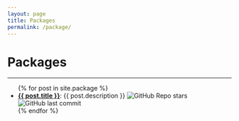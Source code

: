 ```yaml
---
layout: page
title: Packages
permalink: /package/
---
```


# Packages

<div class="section-index">
    <hr class="panel-line">
    <ul>
    {% for post in site.package  %}        
    <li class="entry">
    <b><a href="{{ post.url | prepend: site.baseurl }}">{{ post.title }}</a></b>:
    {{ post.description }}
     <img alt="GitHub Repo stars" src="https://img.shields.io/github/stars/{{ post.title }}">
    <img alt="GitHub last commit" src="https://img.shields.io/github/last-commit/{{ post.title }}">
   </li>{% endfor %}
    </ul>
</div>
